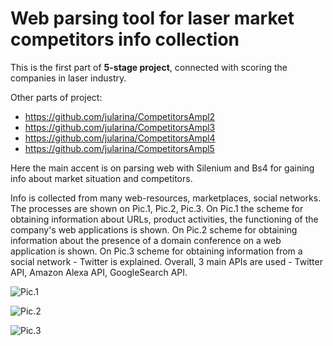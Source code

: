 # Web parsing tool for laser market competitors info collection

This is the first part of **5-stage project**, connected with scoring the companies in laser industry.

Other parts of project:
- https://github.com/jularina/CompetitorsAmpl2
- https://github.com/jularina/CompetitorsAmpl3
- https://github.com/jularina/CompetitorsAmpl4
- https://github.com/jularina/CompetitorsAmpl5

Here the main accent is on parsing web with Silenium and Bs4 for gaining info about market situation and competitors.

Info is collected from many web-resources, marketplaces, social networks. The processes are shown on Pic.1, Pic.2, Pic.3. On Pic.1 the scheme for obtaining information about URLs, product activities, the functioning of the company's web applications is shown. On Pic.2 scheme for obtaining information about the presence of a domain conference on a web application is shown. On Pic.3 scheme for obtaining information from a social network - Twitter is explained. Overall, 3 main APIs are used - Twitter API, Amazon Alexa API, GoogleSearch API.

![Pic.1](https://user-images.githubusercontent.com/56595596/144021337-c2cefa14-8fc6-4a06-ad80-27764c5b218b.png)

![Pic.2](https://user-images.githubusercontent.com/56595596/144021380-3a8d8738-9246-40f1-ab5f-2bddd3afef00.png)

![Pic.3](https://user-images.githubusercontent.com/56595596/144021418-8739900c-a4fe-4f6a-b9fd-12e265ba7644.png)
